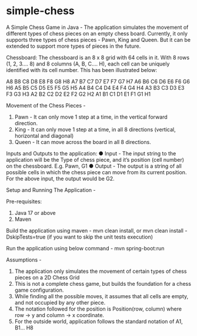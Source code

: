 # simple-chess
A Simple Chess Game in Java - The application simulates the movement of different types of chess pieces on an empty chess board.
Currently, it only supports three types of chess pieces - Pawn, King and Queen. 
But it can be extended to support more types of pieces in the future.

Chessboard: The chessboard is an 8 x 8 grid with 64 cells in it. With 8 rows (1, 2, 3.... 8) and 8 columns (A, B, C.... H),
each cell can be uniquely identified with its cell number. This has been illustrated below:

A8 B8 C8 D8 E8 F8 G8 H8
A7 B7 C7 D7 E7 F7 G7 H7
A6 B6 C6 D6 E6 F6 G6 H6
A5 B5 C5 D5 E5 F5 G5 H5
A4 B4 C4 D4 E4 F4 G4 H4
A3 B3 C3 D3 E3 F3 G3 H3
A2 B2 C2 D2 E2 F2 G2 H2
A1 B1 C1 D1 E1 F1 G1 H1

Movement of the Chess Pieces -
1. Pawn - It can only move 1 step at a time, in the vertical forward direction.
2. King - It can only move 1 step at a time, in all 8 directions (vertical, horizontal and diagonal)
3. Queen - It can move across the board in all 8 directions.

Inputs and Outputs to the application:
● Input - The input string to the application will be the Type of chess piece, and it’s position (cell number) on the
chessboard. E.g. Pawn, G1
● Output - The output is a string of all possible cells in which the chess piece can move from its current position. 
For the above input, the output would be G2.

Setup and Running The Application -

Pre-requisites:
1. Java 17 or above
2. Maven

Build the application using maven -
mvn clean install, or
mvn clean install -DskipTests=true  (if you want to skip the unit tests execution)

Run the application using below command -
mvn spring-boot:run

Assumptions -
1. The application only simulates the movement of certain types of chess pieces on a 2D Chess Grid
2. This is not a complete chess game, but builds the foundation for a chess game configuration. 
3. While finding all the possible moves, it assumes that all cells are empty, and not occupied by any other piece.
4. The notation followed for the position is Position(row, column) where row -> y and column -> x coordinate.
5. For the outside world, application follows the standard notation of A1, B1... H8 